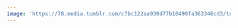 ```yaml
---
image: 'https://78.media.tumblr.com/c7bc122aa930d77b10490fa363346cd3/tumblr_ozic0bKUT11tbdx3so1_1280.jpg'
---
```

